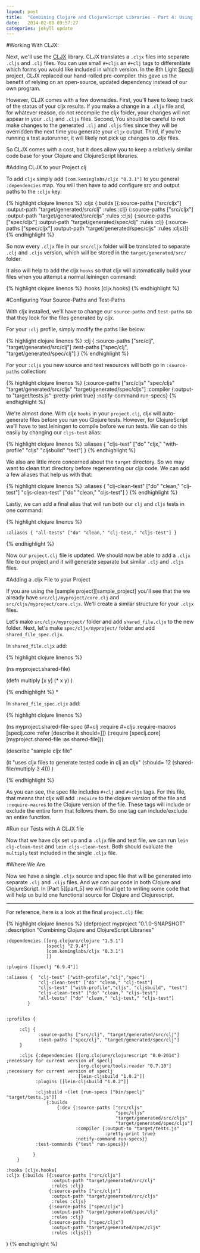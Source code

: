 ```yaml
---
layout: post
title:  "Combining Clojure and ClojureScript Libraries - Part 4: Using CLJX"
date:   2014-02-08 09:57:27
categories: jekyll update
---
```


[8thLight]: https://8thlight.com
[speclj]:    https://github.com/slagyr/speclj 
[cljx]: https://github.com/lynaghk/cljx

#Working With CLJX:


Next, we'll use the [CLJX][cljx] library.  CLJX translates a `.cljx` files into separate `.cljs` and `.clj` files.  You can use small `#+cljs` an `#+clj` tags to differentiate which forms you would like included in which version.  In the 8th Light [Speclj][speclj] project, CLJX replaced our hand-rolled pre-compiler.  this gave us the benefit of relying on an open-source, updated dependency instead of our own program.  

However, CLJX comes with a few downsides.  First, you'll have to keep track of the status of your cljx results. If you make a change in a `.cljx` file and, for whatever reason, do not recompile the cljx folder, your changes will not appear in your `.clj` and `.cljs` files.  Second, You should be careful to not make changes to the generated `.clj` and `.cljs` files since they will be overridden the next time you generate your `cljx` output.  Third, if you're running a test autorunner, it will likely not pick up changes to .cljx files.

So CLJX comes with a cost, but it does allow you to keep a relatively similar code base for your Clojure and ClojureScript libraries.  

#Adding CLJX to your Project.clj

To add `cljx` simply add `[com.keminglabs/cljx "0.3.1"]` to you general `:dependencies` map. You will then have to add configure src and output paths to the `:cljx` key:

{% highlight clojure linenos %}
    :cljx {:builds [{:source-paths ["src/cljx"]
                     :output-path "target/generated/src/clj"
                     :rules :clj}
                    {:source-paths ["src/cljx"]
                     :output-path "target/generated/src/cljs"
                     :rules :cljs}
                    {:source-paths ["spec/cljx"]
                     :output-path "target/generated/spec/clj"
                     :rules :clj}
                    {:source-paths ["spec/cljx"]
                     :output-path "target/generated/spec/cljs"
                     :rules :cljs}]}
{% endhighlight %}

So now every `.cljx` file in our `src/cljx` folder will be translated to separate `.clj` and `.cljs` version, which will be stored in the `target/generated/src/` folder.

It also will help to add the cljx `hooks` so that cljx will automatically build your files when you attempt a normal leiningen command:

{% highlight clojure linenos %}
    :hooks [cljx.hooks]
{% endhighlight %}


#Configuring Your Source-Paths and Test-Paths

With cljx installed, we'll have to change our `source-paths` and `test-paths` so that they look for the files generated by cljx.

For your `:clj` profile, simply modify the paths like below:

{% highlight clojure linenos %}
   :clj {
          :source-paths ["src/clj", "target/generated/src/clj"]
          :test-paths ["spec/clj", "target/generated/spec/clj"]
   }
{% endhighlight %}

For your `:cljs` you new source and test resources will both go in `:source-paths` collection:


{% highlight clojure linenos %}
   {:source-paths ["src/cljs"
                   "spec/cljs"
                   "target/generated/src/cljs"
                   "target/generated/spec/cljs"]
          :compiler {:output-to "target/tests.js"
                     :pretty-print true}
          :notify-command run-specs}
{% endhighlight %}


We're almost done.  With cljx `hooks` in your `project.clj`, cljx will auto-generate files before you run you Clojure tests.  However, for ClojureScript we'll have to test leiningen to compile before we run tests.  We can do this easily by changing our `cljs-test` alias:


{% highlight clojure linenos %}
   :aliases { "cljs-test" ["do" "cljx," "with-profile" "cljs" "cljsbuild" "test"] }
{% endhighlight %}

We also are little more concerned about the `target` directory.  So we may want to clean that directory before regenerating our cljx code.  We can add a few aliases that help us with that:

{% highlight clojure linenos %}
    :aliases { "clj-clean-test" ["do" "clean," "clj-test"]
               "cljs-clean-test" ["do" "clean," "cljs-test"]
            }
{% endhighlight %}

Lastly, we can add a final alias that will run both our `clj` and `cljs` tests in one command:

{% highlight clojure linenos %}

    :aliases { "all-tests" ["do" "clean," "clj-test," "cljs-test"] }
{% endhighlight %}

Now our `project.clj` file is updated. We should now be able to add a `.cljx` file to our project and it will generate separate but similar `.clj` and `.cljs` files.

#Adding a .cljx File to your Project

If you are using the [sample project][sample_project] you'll see that the we already have `src/clj/myproject/core.clj` and `src/cljs/myproject/core.cljs`.  We'll create a similar structure for your `.cljx` files.  


Let's make `src/cljx/myproject/` folder and add `shared_file.cljx` to the new folder.  Next, let's make `spec/cljx/myproject/` folder and add `shared_file_spec.cljx`.

In `shared_file.cljx` add:

{% highlight clojure linenos %}

(ns myproject.shared-file)

(defn multiply [x y]
  (* x y)
)

{% endhighlight %}
\*

In `shared_file_spec.cljx` add:

{% highlight clojure linenos %}

(ns myproject.shared-file-spec
  (#+clj :require #+cljs :require-macros [speclj.core :refer [describe it should=]])
  (:require [speclj.core]
            [myproject.shared-file :as shared-file]))

(describe "sample cljx file"

   (it "uses cljx files to generate tested code in clj an cljx"
      (should= 12 (shared-file/multiply 3 4)))
)

{% endhighlight %}


As you can see, the spec file includes `#+clj` and `#+cljs` tags. For this file, that means that cljx will add `:require` to the clojure version of the file and `:require-macros` to the Clojure version of the file.  These tags will include or exclude the entire form that follows them.  So one tag can include/exclude an entire function.


#Run our Tests with A CLJX file


Now that we have cljx set up and a `.cljx` file and test file, we can run `lein clj-clean-test` and `lein cljs-clean-test`.  Both should evaluate the `multiply` test included in the single `.cljx` file.


#Where We Are

Now we have a single `.cljx` source and spec file that will be generated into separate `.clj` and `.cljs` files.  And we can our code in both Clojure and ClojureScript.  In [Part 5][part_5] we will finall get to writing some code that will help us build one functional source for Clojure and Clojurescript.


-----

For reference, here is a look at the final `project.clj` file:

{% highlight clojure linenos %}
(defproject myproject "0.1.0-SNAPSHOT"
  :description "Combining Clojure and ClojureScript Libraries"

    :dependencies [[org.clojure/clojure "1.5.1"]
                   [speclj "2.9.4"]
                   [com.keminglabs/cljx "0.3.1"]
                   ]]

    :plugins [[speclj "6.9.4"]]

    :aliases {  "clj-test" ["with-profile","clj","spec"]
                "clj-clean-test" ["do" "clean," "clj-test"]
                "cljs-test" ["with-profile","cljs", "cljsbuild", "test"]
                "cljs-clean-test" ["do" "clean," "cljs-test"]
                "all-tests" ["do" "clean," "clj-test," "cljs-test"]
            }


    :profiles {

         :clj {
                :source-paths ["src/clj", "target/generated/src/clj"]
                :test-paths ["spec/clj", "target/generated/spec/clj"]
         }

         :cljs {:dependencies [[org.clojure/clojurescript "0.0-2014"] ;necessary for current version of speclj
                               [org.clojure/tools.reader "0.7.10"] ;necessary for current version of speclj
                               [lein-cljsbuild "1.0.2"]]
               :plugins [[lein-cljsbuild "1.0.2"]]

               :cljsbuild ~(let [run-specs ["bin/speclj" "target/tests.js"]]
                   {:builds
                       {:dev {:source-paths ["src/cljs"
                                             "spec/cljs"
                                             "target/generated/src/cljs"
                                             "target/generated/spec/cljs"]
                              :compiler {:output-to "target/tests.js"
                                         :pretty-print true}
                              :notify-command run-specs}}
               :test-commands {"test" run-specs}})

              }
        }

    :hooks [cljx.hooks]
    :cljx {:builds [{:source-paths ["src/cljx"]
                     :output-path "target/generated/src/clj"
                     :rules :clj}
                    {:source-paths ["src/cljx"]
                     :output-path "target/generated/src/cljs"
                     :rules :cljs}
                    {:source-paths ["spec/cljx"]
                     :output-path "target/generated/spec/clj"
                     :rules :clj}
                    {:source-paths ["spec/cljx"]
                     :output-path "target/generated/spec/cljs"
                     :rules :cljs}]}

)
{% endhighlight %}
